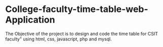 # College-faculty-time-table-web-Application
The Objective of the project is to design and code the time table for CSIT faculty" using html, css, javascript, php and mysql.
